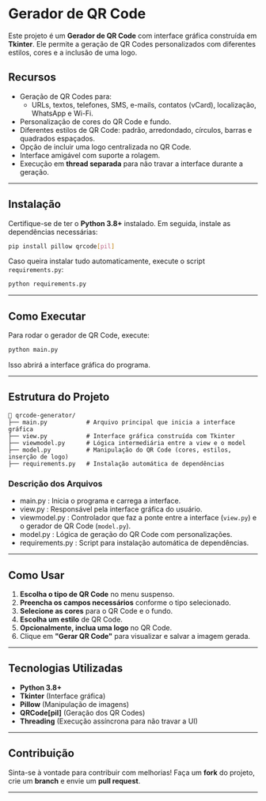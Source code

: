 # Gerador de QR Code

Este projeto é um **Gerador de QR Code** com interface gráfica construída em **Tkinter**. Ele permite a geração de QR Codes personalizados com diferentes estilos, cores e a inclusão de uma logo.

## **Recursos**

- Geração de QR Codes para:
  - URLs, textos, telefones, SMS, e-mails, contatos (vCard), localização, WhatsApp e Wi-Fi.
- Personalização de cores do QR Code e fundo.
- Diferentes estilos de QR Code: padrão, arredondado, círculos, barras e quadrados espaçados.
- Opção de incluir uma logo centralizada no QR Code.
- Interface amigável com suporte a rolagem.
- Execução em **thread separada** para não travar a interface durante a geração.

---

## **Instalação**

Certifique-se de ter o **Python 3.8+** instalado. Em seguida, instale as dependências necessárias:

```sh
pip install pillow qrcode[pil]
```

Caso queira instalar tudo automaticamente, execute o script `requirements.py`:

```sh
python requirements.py
```

---

## **Como Executar**

Para rodar o gerador de QR Code, execute:

```sh
python main.py
```

Isso abrirá a interface gráfica do programa.

---

## **Estrutura do Projeto**

```
📁 qrcode-generator/
├── main.py           # Arquivo principal que inicia a interface gráfica
├── view.py           # Interface gráfica construída com Tkinter
├── viewmodel.py      # Lógica intermediária entre a view e o model
├── model.py          # Manipulação do QR Code (cores, estilos, inserção de logo)
├── requirements.py   # Instalação automática de dependências
```

### **Descrição dos Arquivos**

- main.py : Inicia o programa e carrega a interface.
- view.py : Responsável pela interface gráfica do usuário.
- viewmodel.py : Controlador que faz a ponte entre a interface (`view.py`) e o gerador de QR Code (`model.py`).
- model.py : Lógica de geração do QR Code com personalizações.
- requirements.py : Script para instalação automática de dependências.

---

## **Como Usar**

1. **Escolha o tipo de QR Code** no menu suspenso.
2. **Preencha os campos necessários** conforme o tipo selecionado.
3. **Selecione as cores** para o QR Code e o fundo.
4. **Escolha um estilo** de QR Code.
5. **Opcionalmente, inclua uma logo** no QR Code.
6. Clique em **"Gerar QR Code"** para visualizar e salvar a imagem gerada.

---

## **Tecnologias Utilizadas**

- **Python 3.8+**
- **Tkinter** (Interface gráfica)
- **Pillow** (Manipulação de imagens)
- **QRCode[pil]** (Geração dos QR Codes)
- **Threading** (Execução assíncrona para não travar a UI)

---

## **Contribuição**

Sinta-se à vontade para contribuir com melhorias! Faça um **fork** do projeto, crie um **branch** e envie um **pull request**.

---
